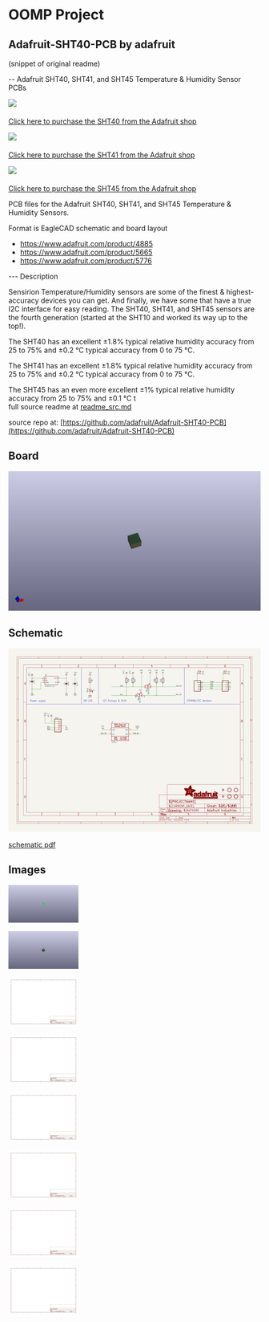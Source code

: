 # OOMP Project  
## Adafruit-SHT40-PCB  by adafruit  
  
(snippet of original readme)  
  
-- Adafruit SHT40, SHT41, and SHT45 Temperature & Humidity Sensor PCBs  
  
<a href="http://www.adafruit.com/products/4885"><img src="assets/4885.jpg?raw=true" width="500px"><br/>  
Click here to purchase the SHT40 from the Adafruit shop</a>  
  
<a href="http://www.adafruit.com/products/5776"><img src="assets/5776.jpg?raw=true" width="500px"><br/>  
Click here to purchase the SHT41 from the Adafruit shop</a>  
  
<a href="http://www.adafruit.com/products/5665"><img src="assets/5665.jpg?raw=true" width="500px"><br/>  
Click here to purchase the SHT45 from the Adafruit shop</a>  
  
PCB files for the Adafruit SHT40, SHT41, and SHT45 Temperature & Humidity Sensors.   
  
Format is EagleCAD schematic and board layout  
* https://www.adafruit.com/product/4885  
* https://www.adafruit.com/product/5665  
* https://www.adafruit.com/product/5776  
  
--- Description  
  
  
  
Sensirion Temperature/Humidity sensors are some of the finest & highest-accuracy devices you can get. And finally, we have some that have a true I2C interface for easy reading. The SHT40, SHT41, and SHT45 sensors are the fourth generation (started at the SHT10 and worked its way up to the top!).  
  
The SHT40 has an excellent ±1.8% typical relative humidity accuracy from 25 to 75% and ±0.2 °C typical accuracy from 0 to 75 °C.  
  
The SHT41 has an excellent ±1.8% typical relative humidity accuracy from 25 to 75% and ±0.2 °C typical accuracy from 0 to 75 °C.  
  
The SHT45 has an even more excellent ±1% typical relative humidity accuracy from 25 to 75% and ±0.1 °C t  
  full source readme at [readme_src.md](readme_src.md)  
  
source repo at: [https://github.com/adafruit/Adafruit-SHT40-PCB](https://github.com/adafruit/Adafruit-SHT40-PCB)  
## Board  
  
[![working_3d.png](working_3d_600.png)](working_3d.png)  
## Schematic  
  
[![working_schematic.png](working_schematic_600.png)](working_schematic.png)  
  
[schematic pdf](working_schematic.pdf)  
## Images  
  
[![working_3D_bottom.png](working_3D_bottom_140.png)](working_3D_bottom.png)  
  
[![working_3D_top.png](working_3D_top_140.png)](working_3D_top.png)  
  
[![working_assembly_page_01.png](working_assembly_page_01_140.png)](working_assembly_page_01.png)  
  
[![working_assembly_page_02.png](working_assembly_page_02_140.png)](working_assembly_page_02.png)  
  
[![working_assembly_page_03.png](working_assembly_page_03_140.png)](working_assembly_page_03.png)  
  
[![working_assembly_page_04.png](working_assembly_page_04_140.png)](working_assembly_page_04.png)  
  
[![working_assembly_page_05.png](working_assembly_page_05_140.png)](working_assembly_page_05.png)  
  
[![working_assembly_page_06.png](working_assembly_page_06_140.png)](working_assembly_page_06.png)  
